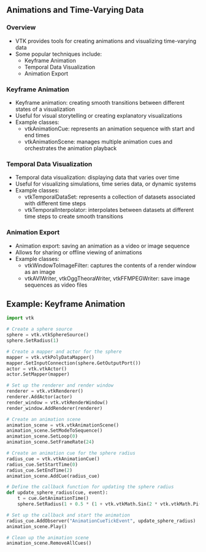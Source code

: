## Animations and Time-Varying Data

### Overview
* VTK provides tools for creating animations and visualizing time-varying data
* Some popular techniques include:
  - Keyframe Animation
  - Temporal Data Visualization
  - Animation Export

### Keyframe Animation
* Keyframe animation: creating smooth transitions between different states of a visualization
* Useful for visual storytelling or creating explanatory visualizations
* Example classes:
  - vtkAnimationCue: represents an animation sequence with start and end times
  - vtkAnimationScene: manages multiple animation cues and orchestrates the animation playback

### Temporal Data Visualization
* Temporal data visualization: displaying data that varies over time
* Useful for visualizing simulations, time series data, or dynamic systems
* Example classes:
  - vtkTemporalDataSet: represents a collection of datasets associated with different time steps
  - vtkTemporalInterpolator: interpolates between datasets at different time steps to create smooth transitions

### Animation Export
* Animation export: saving an animation as a video or image sequence
* Allows for sharing or offline viewing of animations
* Example classes:
  - vtkWindowToImageFilter: captures the contents of a render window as an image
  - vtkAVIWriter, vtkOggTheoraWriter, vtkFFMPEGWriter: save image sequences as video files

## Example: Keyframe Animation
```python
import vtk

# Create a sphere source
sphere = vtk.vtkSphereSource()
sphere.SetRadius(1)

# Create a mapper and actor for the sphere
mapper = vtk.vtkPolyDataMapper()
mapper.SetInputConnection(sphere.GetOutputPort())
actor = vtk.vtkActor()
actor.SetMapper(mapper)

# Set up the renderer and render window
renderer = vtk.vtkRenderer()
renderer.AddActor(actor)
render_window = vtk.vtkRenderWindow()
render_window.AddRenderer(renderer)

# Create an animation scene
animation_scene = vtk.vtkAnimationScene()
animation_scene.SetModeToSequence()
animation_scene.SetLoop(0)
animation_scene.SetFrameRate(24)

# Create an animation cue for the sphere radius
radius_cue = vtk.vtkAnimationCue()
radius_cue.SetStartTime(0)
radius_cue.SetEndTime(2)
animation_scene.AddCue(radius_cue)

# Define the callback function for updating the sphere radius
def update_sphere_radius(cue, event):
    t = cue.GetAnimationTime()
    sphere.SetRadius(1 + 0.5 * (1 + vtk.vtkMath.Sin(2 * vtk.vtkMath.Pi() * t)))

# Set up the callback and start the animation
radius_cue.AddObserver("AnimationCueTickEvent", update_sphere_radius)
animation_scene.Play()

# Clean up the animation scene
animation_scene.RemoveAllCues()
```
